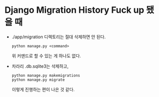 # Django Migration History Fuck up 됐을 때

- ./app/migration 디렉토리는 절대 삭제하면 안 된다. 

  ```shell 
  python manage.py <command>
  ```

  위 커맨드로 할 수 있는 게 하나도 없다. 

- 차라리 .db.sqlite3는 삭제하고, 

  ```shell 
  python manage.py makemigrations
  python manage.py migrate
  ```

  이렇게 진행하는 편이 나은 것 같다. 

